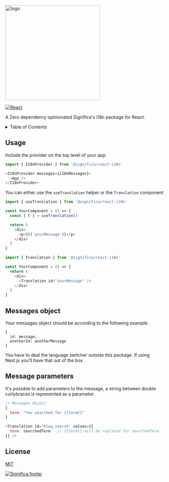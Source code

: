 <a href="https://significa.co"><img src="https://user-images.githubusercontent.com/4838076/70076649-20d29b00-15f7-11ea-9379-e2fa1889a525.png" alt="logo" width="300px"></a>

[![React][React.js]][React-url]

A Zero dependency opinionated Significa's i18n package for React.


<!-- TABLE OF CONTENTS -->
<details>
  <summary>Table of Contents</summary>
  <ol>
    <li><a href="#usage">Usage</a></li>
    <li><a href="#messages-object">Messages object</a></li>
    <li><a href="#message-parameters">Message parameters</a></li>
    <li><a href="#license">License</a></li>
  </ol>
</details>

## Usage

Include the provider on the top level of your app.

```js
import { I18nProvider } from '@significa/react-i18n'

<I18nProvider messages={i18nMessages}>
  <App />
</I18nProvider>
```

You can either use the `useTranslation` helper or the `Translation` component

```js
import { useTranslation } from '@significa/react-i18n'

const YourComponent = () => {
  const { t } = useTranslation()

  return (
    <div>
      <p>{t('yourMessage')}</p>
    </div>
  )
}
```

```js
import { Translation } from '@significa/react-i18n'

const YourComponent = () => {
  return (
    <div>
      <Translation id="yourMessage" />
    </div>
  )
}
```

## Messages object

Your messages object should be according to the following example.

```
{
  id: message,
  anotherId: anotherMessage
}
```

You have to deal the language switcher outside this package.
If using Next.js you'll have that out of the box

## Message parameters

It's possible to add parameters to the message, a string between double curlybraces is represented as a parameter.


```js
// Messages Object
{
  term: "You searched for {{term}}"
}
```

```js
<Translation id="blog.search" values={{
  term: searchedTerm   // {{term}} will be replaced for searchedTerm
}} />
```

## License

[MIT](https://github.com/Significa/significa-start/blob/master/LICENSE)

[![Significa footer](https://user-images.githubusercontent.com/17513388/71971185-fc736b00-3201-11ea-9678-090b6b6a0b3f.png)](https://significa.co)

[React.js]: https://img.shields.io/badge/React-20232A?style=for-the-badge&logo=react&logoColor=61DAFB
[React-url]: https://reactjs.org/